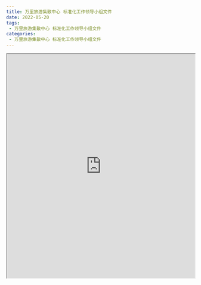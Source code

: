 ```yaml
---
title: 万里旅游集散中心 标准化工作领导小组文件
date: 2022-05-20
tags:
 - 万里旅游集散中心 标准化工作领导小组文件
categories:
 - 万里旅游集散中心 标准化工作领导小组文件
---
```




<iframe src="https://wanli.yourtools.icu/pdf/web/viewer.html?file=https://vkceyugu.cdn.bspapp.com/VKCEYUGU-70d376b2-8c13-4496-a61e-94013c96172a/b020f34a-420a-4aef-87c8-235916b68bae.pdf" width="100%" height="600px"></iframe>
